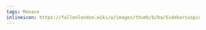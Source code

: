 ```yaml
---
tags: Menace 
inlineicon: https://fallenlondon.wiki/w/images/thumb/b/ba/Sidebarsuspicion.png/40px-Sidebarsuspicion.png
---
```

